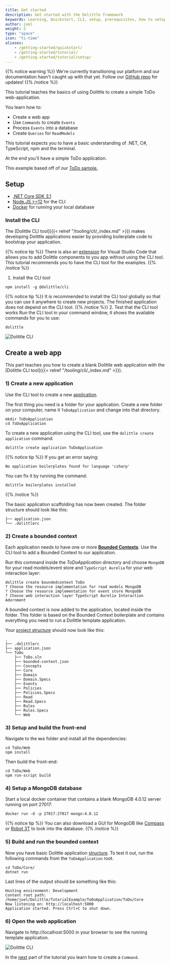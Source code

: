 ```yaml
---
title: Get started
description: Get started with the Dolittle framework
keywords: Learning, Quickstart, CLI, setup, prerequisites, how to setup, guide, walkthrough
author: joel
weight: 2
type: "space"
icon: "ti-time"
aliases:
    - /getting-started/quickstart/
    - /getting-started/tutorial/
    - /getting-started/tutorial/setup/
---
```

{{% notice warning %}}
We're currently transitioning our platform and our documentation hasn't caught up with that yet. Follow our [GitHub repo](https://github.com/dolittle/Documentation) for updates!
{{% /notice %}}

This tutorial teaches the basics of using Dolittle to create a simple ToDo web-application. 

You learn how to:

* Create a web app
* Use `Commands` to create `Events`
* Process `Events` into a database
* Create  `Queries` for `ReadModels`

This tutorial expects you to have a basic understanding of .NET, C#, TypeScript, npm and the terminal.

At the end you'll have a simple ToDo application.

This example based off of our [ToDo sample.](https://github.com/dolittle-samples/ToDolittle)


## Setup

* [.NET Core SDK 3.1](https://dotnet.microsoft.com/download/dotnet-core/3.1)
* [Node.JS >=12](https://nodejs.org/en/download/) for the CLI
* [Docker](https://www.docker.com/products/docker-desktop) for running your local database

### Install the CLI

The [Dolittle CLI tool]({{< relref "/tooling/cli/_index.md" >}}) makes developing Dolittle applications easier by providing boilerplate code to bootstrap your application.

{{% notice tip %}}
There is also an [extension](https://marketplace.visualstudio.com/items?itemName=Dolittle.dolittle-vscode) for Visual Studio Code that allows you to add Dolittle components to you app without using the CLI tool. This tutorial recommends you to have the CLI tool for the examples.
{{% /notice %}}

1. Install the CLI tool
```shell
npm install -g @dolittle/cli
```
{{% notice tip %}}
It is recommended to install the CLI tool globally so that you can use it anywhere to create new projects. The finished application does not depend on the CLI tool.
{{% /notice %}}
2. Test that the CLI tool works
Run the CLI tool in your command window, it shows the available commands for you to use:
```shell
dolittle
```
![Dolittle CLI](../../images/dolittleCLI.png)


## Create a web app
This part teaches you how to create a blank Dolittle web application with the [Dolittle CLI tool]({{< relref "/tooling/cli/_index.md" >}}).

### 1) Create a new application
Use the CLI tool to create a new [application]().

The first thing you need is a folder for your application. Create a new folder on your computer, name it `ToDoApplication` and change into that directory.
```shell
mkdir ToDoApplication
cd ToDoApplication
```

To create a new application using the CLI tool, use the `dolittle create application` command.
```shell
dolittle create application ToDoApplication
```

{{% notice tip %}}
If you get an error saying:
```shell
No application boilerplates found for language 'csharp'
```
You can fix it by running the command:
```shell
dolittle boilerplates installed
```
{{% /notice %}}

The basic application scaffolding has now been created. The folder structure should look like this:
```
├── application.json
└── .dolittlerc
```

### 2) Create a bounded context
Each application needs to have one or more [**Bounded Contexts**](). Use the CLI tool to add a Bounded Context to our application.

Run this command inside the _ToDoApplication_ directory and choose `MongoDB` for your read models/event store and `TypeScript Aurelia` for your web interaction layer:
```shell
dolittle create boundedcontext ToDo
? Choose the resource implementation for read models MongoDB
? Choose the resource implementation for event store MongoDB
? Choose web interaction layer TypeScript Aurelia Interaction Adornment
```

A bounded context is now added to the application, located inside the folder. This folder is based on the Bounded Context boilerplate and contains everything you need to run a Dolittle template application.

Your [project structure](./structure) should now look like this:
```
.
├── .dolittlerc
├── application.json
└── ToDo
    ├── ToDo.sln
    ├── bounded-context.json
    ├── Concepts
    ├── Core
    ├── Domain
    ├── Domain.Specs
    ├── Events
    ├── Policies
    ├── Policies.Specs
    ├── Read
    ├── Read.Specs
    ├── Rules
    ├── Rules.Specs
    └── Web
```

### 3) Setup and build the front-end
Navigate to the `Web` folder and install all the dependencies:
```shell
cd ToDo/Web
npm install
```

Then build the front-end:
```shell
cd ToDo/Web
npm run-script build
```

### 4) Setup a MongoDB database
Start a local docker container that contains a blank MongoDB 4.0.12 server running on port 27017:
```shell
docker run -d -p 27017:27017 mongo:4.0.12
```

{{% notice tip %}}
You can also download a GUI for MongoDB like [Compass](https://www.mongodb.com/products/compass) or [Robot 3T](https://robomongo.org/) to look into the database.
{{% /notice %}}

### 5) Build and run the bounded context
Now you have basic Dolittle application [structure](). To test it out, run the following commands from the `ToDoApplication` root.
```shell
cd ToDo/Core/
dotnet run
```

Last lines of the output should be something like this:

```shell
Hosting environment: Development
Content root path: /home/joel/Dolittle/TutorialExample/ToDoApplication/ToDo/Core
Now listening on: http://localhost:5000
Application started. Press Ctrl+C to shut down.

```

### 6) Open the web application
Navigate to http://localhost:5000 in your browser to see the running template application.

![Dolittle CLI](../../images/templateApp.png)

In the [next](./command) part of the tutorial you learn how to create a `Command`.

